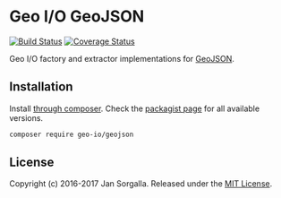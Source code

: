 Geo I/O GeoJSON
================

[![Build Status](https://travis-ci.org/geo-io/geojson.svg?branch=master)](https://travis-ci.org/geo-io/geojson)
[![Coverage Status](https://coveralls.io/repos/github/geo-io/geojson/badge.svg?branch=master)](https://coveralls.io/github/geo-io/geojson?branch=master)

Geo I/O factory and extractor implementations for 
[GeoJSON](http://geojson.org/).

Installation
------------

Install [through composer](http://getcomposer.org). Check the
[packagist page](https://packagist.org/packages/geo-io/geojson) for all
available versions.

```bash
composer require geo-io/geojson
```

License
-------

Copyright (c) 2016-2017 Jan Sorgalla. Released under the [MIT License](LICENSE).
